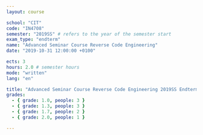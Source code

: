 ```yaml
---
layout: course

school: "CIT"
code: "IN4708"
semester: "2019SS" # refers to the year of the semester start
exam_type: "endterm"
name: "Advanced Seminar Course Reverse Code Engineering"
date: "2019-10-31 12:00:00 +0100"

ects: 3
hours: 2.0 # semester hours
mode: "written"
lang: "en"

title: "Advanced Seminar Course Reverse Code Engineering 2019SS Endterm"
grades:
  - { grade: 1.0, people: 3 }
  - { grade: 1.3, people: 3 }
  - { grade: 1.7, people: 2 }
  - { grade: 2.0, people: 1 }

---
```



